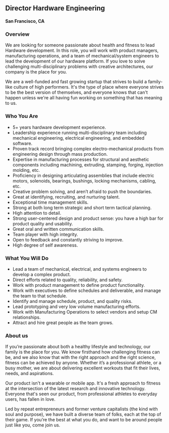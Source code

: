 ## Director Hardware Engineering
#### San Francisco, CA

### Overview
We are looking for someone passionate about health and fitness to lead Hardware development. In this role, you will work with product managers, manufacturing operations, and a team of mechanical/system engineers to lead the development of our hardware platform. If you love to solve challenging multi-disciplinary problems with creative architectures, our company is the place for you.

We are a well-funded and fast growing startup that strives to build a family-like culture of high performers. It's the type of place where everyone strives to be the best version of themselves, and everyone knows that can't happen unless we're all having fun working on something that has meaning to us.

### Who You Are
+	5+ years hardware development experience.
+	Leadership experience running multi-disciplinary team including mechanical engineering, electrical engineering, and embedded software.
+	Proven track record bringing complex electro-mechanical products from engineering design through mass production.
+	Expertise in manufacturing processes for structural and aesthetic components including machining, extruding, stamping, forging, injection molding, etc.
+	Proficiency in designing articulating assemblies that include electric motors, solenoids, bearings, bushings, locking mechanisms, cabling, etc.
+	Creative problem solving, and aren’t afraid to push the boundaries.
+	Great at identifying, recruiting, and nurturing talent.
+	Exceptional time management skills.
+	Strong at both long term strategic and short term tactical planning.
+	High attention to detail.
+	Strong user-centered design and product sense: you have a high bar for product quality and usability.
+	Great oral and written communication skills.
+	Team player with high integrity.
+	Open to feedback and constantly striving to improve.
+	High degree of self awareness.

### What You Will Do
+	Lead a team of mechanical, electrical, and systems engineers to develop a complex product.
+	Direct efforts related to quality, reliability, and safety.
+	Work with product management to define product functionality.
+	Work with executives to define schedules and deliverable, and manage the team to that schedule.
+	Identify and manage schedule, product, and quality risks.
+	Lead prototyping and very low volume manufacturing efforts.
+	Work with Manufacturing Operations to select vendors and setup CM relationships.
+	Attract and hire great people as the team grows.

### About us
If you’re passionate about both a healthy lifestyle and technology, our family is the place for you. We know firsthand how challenging fitness can be, and we also know that with the right approach and the right science, fitness can be achieved by anyone. Whether it’s a professional athlete, or a busy mother, we are about delivering excellent workouts that fit their lives, needs, and aspirations.

Our product isn't a wearable or mobile app. It's a fresh approach to fitness at the intersection of the latest research and innovative technology. Everyone that's seen our product, from professional athletes to everyday users, has fallen in love.

Led by repeat entrepreneurs and former venture capitalists (the kind with soul and purpose), we have built a diverse team of folks, each at the top of their game. If you’re the best at what you do, and want to be around people just like you, come join us.
